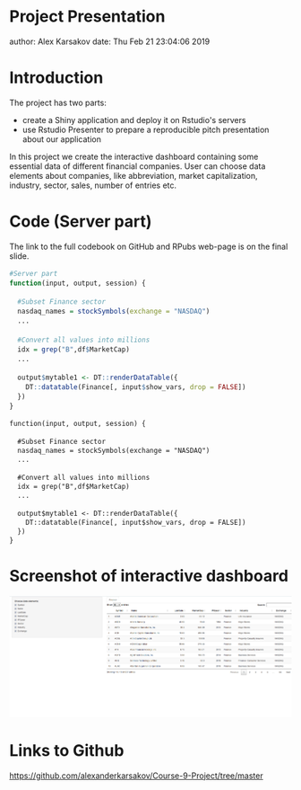 Project Presentation
========================================================
author: Alex Karsakov
date: Thu Feb 21 23:04:06 2019

Introduction
========================================================

The project has two parts: 

- create a Shiny application and deploy it on Rstudio's servers
- use Rstudio Presenter to prepare a reproducible pitch presentation about our application

In this project we create the interactive dashboard containing some essential data of different financial companies. User can choose data elements about companies, like abbreviation, market capitalization, industry, sector, sales, number of entries  etc. 


Code (Server part)
========================================================

The link to the full codebook on GitHub and RPubs web-page is on the final slide.  


```r
#Server part
function(input, output, session) {
  
  #Subset Finance sector
  nasdaq_names = stockSymbols(exchange = "NASDAQ")
  ...
  
  #Convert all values into millions
  idx = grep("B",df$MarketCap)
  ...
  
  output$mytable1 <- DT::renderDataTable({
    DT::datatable(Finance[, input$show_vars, drop = FALSE])
  })
}
```

```
function(input, output, session) {
  
  #Subset Finance sector
  nasdaq_names = stockSymbols(exchange = "NASDAQ")
  ...
  
  #Convert all values into millions
  idx = grep("B",df$MarketCap)
  ...
  
  output$mytable1 <- DT::renderDataTable({
    DT::datatable(Finance[, input$show_vars, drop = FALSE])
  })
}
```

Screenshot of interactive dashboard
========================================================

![some caption](Screenshot.png)

Links to Github 
========================================================

https://github.com/alexanderkarsakov/Course-9-Project/tree/master

 

